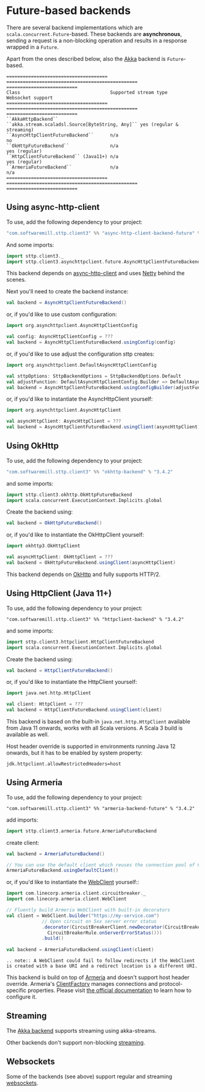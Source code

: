 # Future-based backends

There are several backend implementations which are `scala.concurrent.Future`-based. These backends are **asynchronous**, sending a request is a non-blocking operation and results in a response wrapped in a `Future`. 

Apart from the ones described below, also the [Akka](akka.md) backend is `Future`-based.

```eval_rst
===================================== ================================================ ==========================
Class                                 Supported stream type                            Websocket support
===================================== ================================================ ==========================
``AkkaHttpBackend``                   ``akka.stream.scaladsl.Source[ByteString, Any]`` yes (regular & streaming)
``AsyncHttpClientFutureBackend``      n/a                                              no
``OkHttpFutureBackend``               n/a                                              yes (regular)
``HttpClientFutureBackend`` (Java11+) n/a                                              yes (regular)
``ArmeriaFutureBackend``              n/a                                              n/a
===================================== ================================================ ==========================
```

## Using async-http-client

To use, add the following dependency to your project:

```scala
"com.softwaremill.sttp.client3" %% "async-http-client-backend-future" % "3.4.2"
```

And some imports:

```scala
import sttp.client3._
import sttp.client3.asynchttpclient.future.AsyncHttpClientFutureBackend
```

This backend depends on [async-http-client](https://github.com/AsyncHttpClient/async-http-client) and uses [Netty](http://netty.io) behind the scenes.

Next you'll need to create the backend instance:

```scala
val backend = AsyncHttpClientFutureBackend()
```

or, if you'd like to use custom configuration:

```scala
import org.asynchttpclient.AsyncHttpClientConfig

val config: AsyncHttpClientConfig = ???
val backend = AsyncHttpClientFutureBackend.usingConfig(config)
```

or, if you'd like to use adjust the configuration sttp creates:

```scala
import org.asynchttpclient.DefaultAsyncHttpClientConfig

val sttpOptions: SttpBackendOptions = SttpBackendOptions.Default  
val adjustFunction: DefaultAsyncHttpClientConfig.Builder => DefaultAsyncHttpClientConfig.Builder = ???
val backend = AsyncHttpClientFutureBackend.usingConfigBuilder(adjustFunction, sttpOptions)
```

or, if you'd like to instantiate the AsyncHttpClient yourself:

```scala
import org.asynchttpclient.AsyncHttpClient

val asyncHttpClient: AsyncHttpClient = ???  
val backend = AsyncHttpClientFutureBackend.usingClient(asyncHttpClient)
```

## Using OkHttp

To use, add the following dependency to your project:

```scala
"com.softwaremill.sttp.client3" %% "okhttp-backend" % "3.4.2"
```

and some imports:

```scala
import sttp.client3.okhttp.OkHttpFutureBackend
import scala.concurrent.ExecutionContext.Implicits.global
```

Create the backend using:

```scala
val backend = OkHttpFutureBackend()
```

or, if you'd like to instantiate the OkHttpClient yourself:

```scala
import okhttp3.OkHttpClient

val asyncHttpClient: OkHttpClient = ???  
val backend = OkHttpFutureBackend.usingClient(asyncHttpClient)
```

This backend depends on [OkHttp](http://square.github.io/okhttp/) and fully supports HTTP/2.

## Using HttpClient (Java 11+)

To use, add the following dependency to your project:

```
"com.softwaremill.sttp.client3" %% "httpclient-backend" % "3.4.2"
```

and some imports:

```scala
import sttp.client3.httpclient.HttpClientFutureBackend
import scala.concurrent.ExecutionContext.Implicits.global
```

Create the backend using:

```scala
val backend = HttpClientFutureBackend()
```

or, if you'd like to instantiate the HttpClient yourself:

```scala
import java.net.http.HttpClient

val client: HttpClient = ???  
val backend = HttpClientFutureBackend.usingClient(client)
```

This backend is based on the built-in `java.net.http.HttpClient` available from Java 11 onwards, works with all Scala versions. A Scala 3 build is available as well.

Host header override is supported in environments running Java 12 onwards, but it has to be enabled by system property:
```
jdk.httpclient.allowRestrictedHeaders=host
```

## Using Armeria

To use, add the following dependency to your project:

```
"com.softwaremill.sttp.client3" %% "armeria-backend-future" % "3.4.2"
```

add imports:

```scala
import sttp.client3.armeria.future.ArmeriaFutureBackend
```

create client:

```scala
val backend = ArmeriaFutureBackend()

// You can use the default client which reuses the connection pool of ClientFactory.ofDefault()
ArmeriaFutureBackend.usingDefaultClient()
```

or, if you'd like to instantiate the [WebClient](https://armeria.dev/docs/client-http) yourself::

```scala
import com.linecorp.armeria.client.circuitbreaker._
import com.linecorp.armeria.client.WebClient

// Fluently build Armeria WebClient with built-in decorators
val client = WebClient.builder("https://my-service.com")
             // Open circuit on 5xx server error status
             .decorator(CircuitBreakerClient.newDecorator(CircuitBreaker.ofDefaultName(),
               CircuitBreakerRule.onServerErrorStatus()))
             .build()
             
val backend = ArmeriaFutureBackend.usingClient(client)
```

```eval_rst
.. note:: A WebClient could fail to follow redirects if the WebClient is created with a base URI and a redirect location is a different URI.
```

This backend is build on top of [Armeria](https://armeria.dev/docs/client-http) and doesn't support host header override.
Armeria's [ClientFactory](https://armeria.dev/docs/client-factory) manages connections and protocol-specific properties.
Please visit [the official documentation](https://armeria.dev/docs/client-factory) to learn how to configure it.

## Streaming

The [Akka backend](akka.md) supports streaming using akka-streams.

Other backends don't support non-blocking [streaming](../requests/streaming.md).

## Websockets

Some of the backends (see above) support regular and streaming [websockets](../websockets.md).
